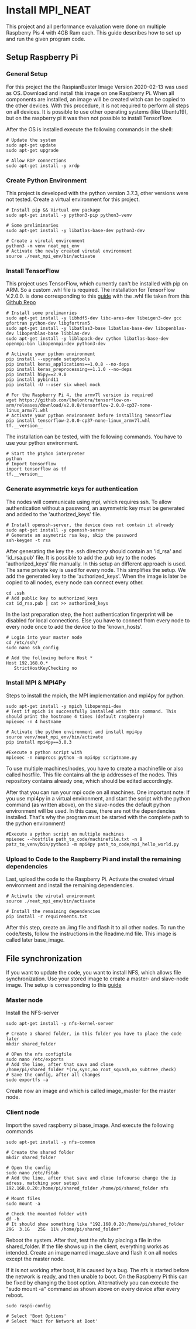 # Install MPI_NEAT
This project and all performance evaluation were done on multiple Raspberry Pis 4 with 4GB Ram each.
This guide describes how to set up and run the given program code.

## Setup Raspberry Pi
### General Setup
For this project the the RaspianBuster Image Version 2020-02-13 was used as OS. Download and install this image on one
Raspberry Pi. When all components are installed, an image will be created witch can be copied to the other devices. 
With this procedure, it is not required to perform all steps on all devices.
It is possible to use other operating systems (like Ubuntu19), but on the raspberry pi it was then not 
possible to install TensorFlow.

After the OS is installed execute the following commands in the shell:
```shell script
# Update the system
sudo apt-get update
sudo apt-get upgrade

# Allow RDP connections
sudo apt-get install -y xrdp
```

### Create Python Environment
This project is developed with the python version 3.7.3, other versions were not tested. Create a virtual environment 
for this project.
```shell script
# Install pip && Virtual env package
sudo apt-get install -y python3-pip python3-venv

# Some preliminaries
sudo apt-get install -y libatlas-base-dev python3-dev

# Create a virutal environment
python3 -m venv neat_mpi_env
# Activate the newly created virutal environment
source ./neat_mpi_env/bin/activate
```

### Install TensorFlow
This project uses TensorFlow, which currently can't be installed with pip on ARM. So a custom .whl file is required. The 
installation for TensorFlow V.2.0.0. is done corresponding to this [guide](https://github.com/PINTO0309/Tensorflow-bin) 
with the .whl file taken from this [Github Repo](https://github.com/lhelontra/tensorflow-on-arm/releases/tag/v2.0.0)
```shell script
# Install some prelimanries
sudo apt-get install -y libhdf5-dev libc-ares-dev libeigen3-dev gcc gfortran python-dev libgfortran5
sudo apt-get install -y libatlas3-base libatlas-base-dev libopenblas-dev libopenblas-base libblas-dev
sudo apt-get install -y liblapack-dev cython libatlas-base-dev openmpi-bin libopenmpi-dev python3-dev

# Activate your python environment
pip install --upgrade setuptools
pip install keras_applications==1.0.8 --no-deps
pip install keras_preprocessing==1.1.0 --no-deps
pip install h5py==2.9.0
pip install pybind11
pip install -U --user six wheel mock

# For the Raspberry Pi 4, the armv7l version is required 
wget https://github.com/lhelontra/tensorflow-on-arm/releases/download/v2.0.0/tensorflow-2.0.0-cp37-none-linux_armv7l.whl
# Activate your python environment before installing tensorflow
pip install tensorflow-2.0.0-cp37-none-linux_armv7l.whl
tf.__version__
```

The installation can be tested, with the following commands. You have to use your python environment.
```shell script
# Start the ptyhon interpreter
python
# Import tensorflow
import tensorflow as tf
tf.__version__
```

### Generate asymmetric keys for authentication
The nodes will communicate using mpi, which requires ssh. To allow authentication without a password, an asymmetric key 
must be generated and added to the 'authorized_keys' file.
```shell script
# Install openssh-server, the device does not contain it already
sudo apt-get install -y openssh-server
# Generate an asymetric rsa key, skip the password
ssh-keygen -t rsa
```
After generating the key the .ssh directory should contain an 'id_rsa' and 'id_rsa.pub' file. It is possible to
add the .pub key to the nodes 'authorized_keys' file manually. In this setup an different approach is used. The same 
private key is used for every node. This simplifies the setup. We add the generated key to the 'authorized_keys'. 
When the image is later be copied to all nodes, every node can connect every other.
```shell script
cd .ssh
# Add public key to authorized_keys
cat id_rsa.pub | cat >> authorized_keys
```
In the last preparation step, the host authentication fingerprint will be disabled for local connections.
Else you have to connect from every node to every node once to add the device to the 'known_hosts'.
```shell script
# Login into your master node
cd /etc/ssh/
sudo nano ssh_config

# Add the following before Host *
Host 192.168.0.*
   StrictHostKeyChecking no
```

### Install MPI & MPI4Py
Steps to install the mpich, the MPI implementation and mpi4py for python.
```shell script
sudo apt-get install -y mpich libopenmpi-dev
# Test if mpich is successfully installed with this command. This should print the hostname 4 times (default raspberry)
mpiexec -n 4 hostname

# Activate the python environment and install mpi4py
source venv/neat_mpi_env/bin/activate
pip install mpi4py==3.0.3
 
#Execute a python script with
mpiexec -n numprocs python -m mpi4py scriptname.py
 ```
To use multiple machines/nodes, you have to create a machinefile or also called hostfile. This file contains all the ip 
addresses of the nodes. This repository contains already one, which should be edited accordingly.

After that you can run your mpi code on all machines. 
One important note: If you use mpi4py in a virtual environment, and start the script with the python command (as written
above), on the slave-nodes the default python environment will be used. In this case, there are not the dependencies 
installed. That's why the program must be started with the complete path to the python environment!
```shell script
#Execute a python script on multiple machines
mpiexec --hostfile path_to_code/machinefile.txt -n 8 patz_to_venv/bin/python3 -m mpi4py path_to_code/mpi_hello_world.py
```

### Upload to Code to the Raspberry Pi and install the remaining dependencies
Last, upload the code to the Raspberry Pi. Activate the created virtual environment and install the remaining 
dependencies. 
```shell script
# Activate the virutal environment
source ./neat_mpi_env/bin/activate

# Install the remaining dependencies
pip install -r requirements.txt
```
After this step, create an .img file and flash it to all other nodes. To run the code/tests, follow the instructions
in the Readme.md file. This image is called later base_image.

## File synchronization
If you want to update the code, you want to install NFS, which allows file synchronization. Use your stored image to 
create a master- and slave-node image. The setup is corresponding to this 
[guide](https://mpitutorial.com/tutorials/running-an-mpi-cluster-within-a-lan/)

### Master node
Install the NFS-server
```shell script
sudo apt-get install -y nfs-kernel-server

# Create a shared folder, in this folder you have to place the code later
mkdir shared_folder

# OPen the nfs configfile
sudo nano /etc/exports
# Add the line, after that save and close
/home/pi/shared_folder *(rw,sync,no_root_squash,no_subtree_check)
# Save the config, after all changes
sudo exportfs -a
```
Create now an image and which is called image_master for the master node.

### Client node
Import the saved raspberry pi base_image. And execute the following commands
```shell script
sudo apt-get install -y nfs-common

# Create the shared folder
mkdir shared_folder

# Open the config
sudo nano /etc/fstab
# Add the line, after that save and close (ofcourse change the ip adress, matching your setup)
192.168.0.20:/home/pi/shared_folder /home/pi/shared_folder nfs

# Mount files 
sudo mount -a

# Check the mounted folder with
df -h
# It should show something like "192.168.0.20:/home/pi/shared_folder   29G  3.1G   25G  11% /home/pi/shared_folder"
```
Reboot the system. After that, test the nfs by placing a file in the shared_folder. If the file shows up in the client,
everything works as intended. Create an image named image_slave and flash it on all nodes except the master node.

If it is not working after boot, it is caused by a bug. The nfs is started before the network is ready, and then unable
to boot. On the Raspberry Pi this can be fixed by changing the boot option. Alternatively you can execute the
"sudo mount -a" command as shown above on every device after every reboot.
```shell script
sudo raspi-config

# Select 'Boot Options'
# Select 'Wait for Network at Boot'
```



